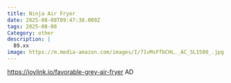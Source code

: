 ```yaml
---
title: Ninja Air Fryer
date: 2025-08-08T09:47:38.009Z
tags: 2025-08-08
Category: other
description: |
  89.xx
image: https://m.media-amazon.com/images/I/71vMsFfbCHL._AC_SL1500_.jpg
---
```

https://joylink.io/favorable-grey-air-fryer
AD